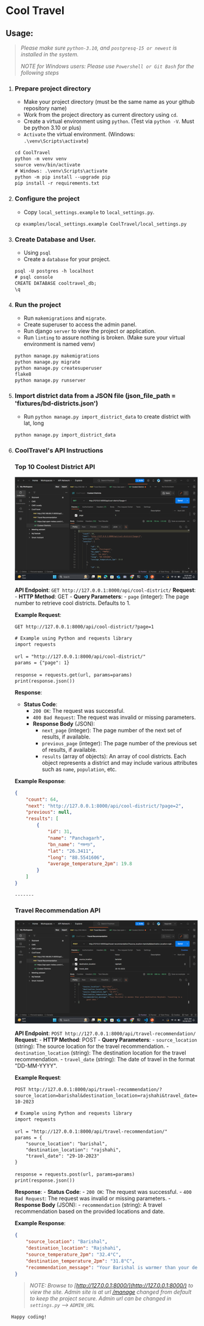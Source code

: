 # Cool Travel
## __Usage:__
>
> _Please make sure `python-3.10`, and `postgresq-15 or newest` is installed in the system._
>
> _NOTE for Windows users: Please use `Powershell or Git Bash` for the following steps_

1. ### Prepare project directory
    - Make your project directory (must be the same name as your github repository name)
    - Work from the project directory as current directory using `cd`.
    - Create a virtual environment using `python`. (Test via `python -V`. Must be python 3.10 or plus)
    - `Activate` the virtual environment. (Windows: `.\venv\Scripts\activate`)
    ```shell script
    cd CoolTravel
    python -m venv venv
    source venv/bin/activate
    # Windows: .\venv\Scripts\activate
    python -m pip install --upgrade pip
    pip install -r requirements.txt
    ```
2. ### Configure the project
    - Copy `local_settings.example` to `local_settings.py`.
    ```shell script
    cp examples/local_settings.example CoolTravel/local_settings.py
    ```

3. ### Create Database and User.
    - Using `psql`
    - Create a `database` for your project.
    ```shell script
    psql -U postgres -h localhost
    # psql console 
    CREATE DATABASE cooltravel_db;
    \q
    ```

4. ### Run the project
    - Run `makemigrations` and `migrate`.
    - Create superuser to access the admin panel.
    - Run django `server` to view the project or application.
    - Run `linting` to assure nothing is broken. (Make sure your virtual environment is named venv)
    ```shell script
    python manage.py makemigrations
    python manage.py migrate
    python manage.py createsuperuser
    flake8
    python manage.py runserver
    ```
5. ### Import district data from a JSON file (json_file_path = 'fixtures/bd-districts.json')
    - Run `python manage.py import_district_data` to create district with lat, long
    ```shell script
    python manage.py import_district_data
    ```

6. ### CoolTravel's API Instructions
    ### Top 10 Coolest District API
    ![GitHub Logo](https://github.com/rajibconf/CoolTravel/blob/main/staticfiles/images/coolest_district.png)

    **API Endpoint**: `GET http://127.0.0.1:8000/api/cool-district/`
    **Request**:
        - **HTTP Method**: GET
        - **Query Parameters**:
            - `page` (integer): The page number to retrieve cool districts. Defaults to 1.
    
    **Example Request**:
    ```http
    GET http://127.0.0.1:8000/api/cool-district/?page=1
    ```
    ```shell script
    # Example using Python and requests library
    import requests

    url = "http://127.0.0.1:8000/api/cool-district/"
    params = {"page": 1}

    response = requests.get(url, params=params)
    print(response.json())
    ```
    **Response**:
    - **Status Code**:
        - `200 OK`: The request was successful.
        - `400 Bad Request`: The request was invalid or missing parameters.
        - **Response Body** (JSON):
            - `next_page` (integer): The page number of the next set of results, if available.
            - `previous_page` (integer): The page number of the previous set of results, if available.
            - `results` (array of objects): An array of cool districts. Each object represents a district and may include various attributes such as `name`, `population`, etc.
    
    **Example Response**:
    ```json
    {
        "count": 64,
        "next": "http://127.0.0.1:8000/api/cool-district/?page=2",
        "previous": null,
        "results": [
            {
                "id": 31,
                "name": "Panchagarh",
                "bn_name": "পঞ্চগড়",
                "lat": "26.3411",
                "long": "88.5541606",
                "average_temperature_2pm": 19.8
            }
        ]
    }
    ```

    ```shell script
    -------
    ```
    
    ### Travel Recommendation API
    ![GitHub Logo](https://github.com/rajibconf/CoolTravel/blob/main/staticfiles/images/travel_recommendation.png)

    **API Endpoint**: `POST http://127.0.0.1:8000/api/travel-recommendation/`
    **Request**:
        - **HTTP Method**: POST
        - **Query Parameters**:
            - `source_location` (string): The source location for the travel recommendation.
            - `destination_location` (string): The destination location for the travel recommendation.
            - `travel_date` (string): The date of travel in the format "DD-MM-YYYY".

    **Example Request**:
    ```http
    POST http://127.0.0.1:8000/api/travel-recommendation/?source_location=barishal&destination_location=rajshahi&travel_date=29-10-2023
    ```

    ```shell script
    # Example using Python and requests library
    import requests

    url = "http://127.0.0.1:8000/api/travel-recommendation/"
    params = {
        "source_location": "barishal",
        "destination_location": "rajshahi",
        "travel_date": "29-10-2023"
    }

    response = requests.post(url, params=params)
    print(response.json())
    ```
    **Response**:
        - **Status Code**:
            - `200 OK`: The request was successful.
            - `400 Bad Request`: The request was invalid or missing parameters.
        - **Response Body** (JSON):
            - `recommendation` (string): A travel recommendation based on the provided locations and date.

    **Example Response**:
    ```json
    {
        "source_location": "Barishal",
        "destination_location": "Rajshahi",
        "source_temperature_2pm": "32.4°C",
        "destination_temperature_2pm": "31.8°C",
        "recommendation_message": "Your Barishal is warmer than your destination Rajshahi. Traveling is a good idea."
    }
    ```

   > _NOTE: Browse to [http://127.0.0.1:8000/](http://127.0.0.1:8000/) to view the site. Admin site is at url [/manage](http://127.0.0.1:8000/manage) changed from default to keep the project secure. Admin url can be changed in `settings.py` --> `ADMIN_URL`_
 
```
  Happy coding!
```
